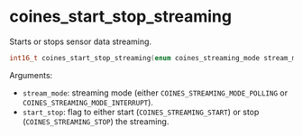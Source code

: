 # coines_start_stop_streaming
Starts or stops sensor data streaming.

```C
int16_t coines_start_stop_streaming(enum coines_streaming_mode stream_mode, uint8_t start_stop);
```

Arguments:

- `stream_mode`: streaming mode (either `COINES_STREAMING_MODE_POLLING` or  
`COINES_STREAMING_MODE_INTERRUPT`).
- `start_stop`: flag to either start (`COINES_STREAMING_START`) or stop (`COINES_STREAMING_STOP`) the streaming.
